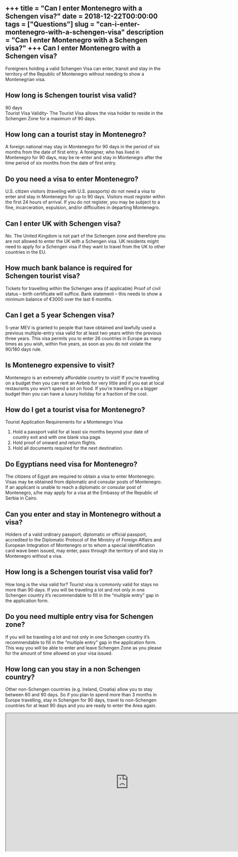 +++
title = "Can I enter Montenegro with a Schengen visa?"
date = 2018-12-22T00:00:00
tags = ["Questions"]
slug = "can-i-enter-montenegro-with-a-schengen-visa"
description = "Can I enter Montenegro with a Schengen visa?"
+++
Can I enter Montenegro with a Schengen visa?
--------------------------------------------

Foreigners holding a valid Schengen Visa can enter, transit and stay in the territory of the Republic of Montenegro without needing to show a Montenegrian visa.

How long is Schengen tourist visa valid?
----------------------------------------

90 days  
Tourist Visa Validity- The Tourist Visa allows the visa holder to reside in the Schengen Zone for a maximum of 90 days.

How long can a tourist stay in Montenegro?
------------------------------------------

A foreign national may stay in Montenegro for 90 days in the period of six months from the date of first entry. A foreigner, who has lived in Montenegro for 90 days, may be re-enter and stay in Montenegro after the time period of six months from the date of first entry.

Do you need a visa to enter Montenegro?
---------------------------------------

U.S. citizen visitors (traveling with U.S. passports) do not need a visa to enter and stay in Montenegro for up to 90 days. Visitors must register within the first 24 hours of arrival. If you do not register, you may be subject to a fine, incarceration, expulsion, and/or difficulties in departing Montenegro.

Can I enter UK with Schengen visa?
----------------------------------

No. The United Kingdom is not part of the Schengen zone and therefore you are not allowed to enter the UK with a Schengen visa. UK residents might need to apply for a Schengen visa if they want to travel from the UK to other countries in the EU.

How much bank balance is required for Schengen tourist visa?
------------------------------------------------------------

Tickets for travelling within the Schengen area (if applicable) Proof of civil status – birth certificate will suffice. Bank statement – this needs to show a minimum balance of €3000 over the last 6 months.

Can I get a 5 year Schengen visa?
---------------------------------

5-year MEV is granted to people that have obtained and lawfully used a previous multiple-entry visa valid for at least two years within the previous three years. This visa permits you to enter 26 countries in Europe as many times as you wish, within five years, as soon as you do not violate the 90/180 days rule.

Is Montenegro expensive to visit?
---------------------------------

Montenegro is an extremely affordable country to visit! If you’re travelling on a budget then you can rent an Airbnb for very little and if you eat at local restaurants you won’t spend a lot on food. If you’re travelling on a bigger budget then you can have a luxury holiday for a fraction of the cost.

How do I get a tourist visa for Montenegro?
-------------------------------------------

Tourist Application Requirements for a Montenegro Visa

1. Hold a passport valid for at least six months beyond your date of country exit and with one blank visa page.
2. Hold proof of onward and return flights.
3. Hold all documents required for the next destination.

Do Egyptians need visa for Montenegro?
--------------------------------------

The citizens of Egypt are required to obtain a visa to enter Montenegro. Visas may be obtained from diplomatic and consular posts of Montenegro. If an applicant is unable to reach a diplomatic or consular post of Montenegro, s/he may apply for a visa at the Embassy of the Republic of Serbia in Cairo.

Can you enter and stay in Montenegro without a visa?
----------------------------------------------------

Holders of a valid ordinary passport, diplomatic or official passport, accredited to the Diplomatic Protocol of the Ministry of Foreign Affairs and European Integration of Montenegro or to whom a special identification card wave been issued, may enter, pass through the territory of and stay in Montenegro without a visa.

How long is a Schengen tourist visa valid for?
----------------------------------------------

How long is the visa valid for? Tourist visa is commonly valid for stays no more than 90 days. If you will be traveling a lot and not only in one Schengen country it’s recommendable to fill in the “multiple entry” gap in the application form.

Do you need multiple entry visa for Schengen zone?
--------------------------------------------------

If you will be traveling a lot and not only in one Schengen country it’s recommendable to fill in the “multiple entry” gap in the application form. This way you will be able to enter and leave Schengen Zone as you please for the amount of time allowed on your visa issued.

How long can you stay in a non Schengen country?
------------------------------------------------

Other non-Schengen countries (e.g. Ireland, Croatia) allow you to stay between 60 and 90 days. So if you plan to spend more than 3 months in Europe travelling, stay in Schengen for 90 days, travel to non-Schengen countries for at least 90 days and you are ready to enter the Area again.

<iframe allow="accelerometer; autoplay; clipboard-write; encrypted-media; gyroscope; picture-in-picture" allowfullscreen="" class="__youtube_prefs__  epyt-is-override  no-lazyload" data-no-lazy="1" data-origheight="433" data-origwidth="770" data-skipgform_ajax_framebjll="" height="433" id="_ytid_98219" loading="lazy" src="https://www.youtube.com/embed/lge3YGOlPqQ?enablejsapi=1&autoplay=0&cc_load_policy=0&cc_lang_pref=&iv_load_policy=1&loop=0&modestbranding=0&rel=1&fs=1&playsinline=0&autohide=2&theme=dark&color=red&controls=1&" title="YouTube player" width="770"></iframe>